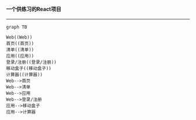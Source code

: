 #### 一个供练习的React项目
------

```mermaid
graph TB

Web((Web))
首页((首页))
清单((清单))
应用((应用))
登录/注册((登录/注册))
移动盒子((移动盒子))
计算器((计算器))
Web-->首页
Web-->清单
Web-->应用
Web-->登录/注册
应用-->移动盒子
应用-->计算器
```